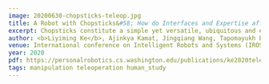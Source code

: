 ```yaml
---
image: 20200630-chopsticks-teleop.jpg
title: A Robot with Chopsticks&#58; How do Interfaces and Expertise affect Demonstrations?
excerpt: Chopsticks constitute a simple yet versatile, ubiquitous and effective tool that humans have used for thousands of years to tackle challenging tasks that mostly involved the manipulation of food objects. Inspired by human performance, we focus on manipulation tasks requiring the use of a robot with a chopsticks-equipped end-effector, shown to be useful for surgical interventions, meal assistance, and repetitive pick and place operations. Our goal is to determine which of three data-collection methods – a new teleoperation interface, motion-capture tracked chopsticks, or normal chopstick use – provides the optimal dataset for training robots to use chopsticks; the teleoperation interface we designed maps tracked motions of a human-controlled pair of chopsticks to the motion of the robot’s chopsticks. We studied 25 subjects using the three methods to investigate factors governing human performance in chopsticksbased manipulation tasks for everyday objects. Findings reveal that teleoperation achieved higher success rates on three of ﬁve objects and was the preferred method to pick up hard, slippery and small objects. We conclude that while motion capture provides a better reﬂection of how humans use chopsticks, the teleoperation interface yields the type of high-quality datasets needed to collect on-hardware demonstrations from which the robot can directly learn.
author: <b>Liyiming Ke</b>, Ajinkya Kamat, Jingqiang Wang, Tapomayukh Bhattacharjee, Christoforos Mavrogiannis, Siddhartha S. Srinivasa
venue: International conference on Intelligent Robots and Systems (IROS)
year: 2020
pdf: https://personalrobotics.cs.washington.edu/publications/ke2020teleop.pdf
tags: manipulation teleoperation human_study
---
```

